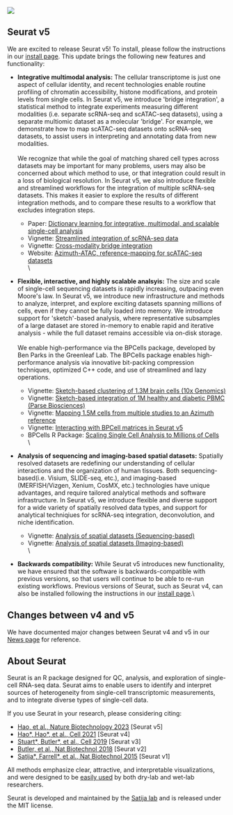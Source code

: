 ![](articles/assets/seurat_banner.jpg)

## **Seurat v5**

We are excited to release Seurat v5! To install, please follow the instructions in our [install page](install.html). This update brings the following new features and functionality:

* **Integrative multimodal analysis:** The cellular transcriptome is just one aspect of cellular identity, and recent technologies enable routine profiling of chromatin accessibility, histone modifications, and protein levels from single cells. In Seurat v5, we introduce 'bridge integration', a statistical method to integrate experiments measuring different modalities (i.e. separate scRNA-seq and scATAC-seq datasets), using a separate multiomic dataset as a molecular 'bridge'. For example, we demonstrate how to map scATAC-seq datasets onto scRNA-seq datasets, to assist users in interpreting and annotating data from new modalities.\
\
We recognize that while the goal of matching shared cell types across datasets may be important for many problems, users may also be concerned about which method to use, or that integration could result in a loss of biological resolution. In Seurat v5, we also introduce flexible and streamlined workflows for the integration of multiple scRNA-seq datasets. This makes it easier to explore the results of different integration methods, and to compare these results to a workflow that excludes integration steps.

    - Paper: [Dictionary learning for integrative, multimodal, and scalable single-cell analysis](https://doi.org/10.1101/2022.02.24.481684)
    - Vignette: [Streamlined integration of scRNA-seq data](articles/seurat5_integration.html)
    - Vignette: [Cross-modality bridge integration](articles/seurat5_integration_bridge.html)
    - Website: [Azimuth-ATAC, reference-mapping for scATAC-seq datasets](https://azimuth.hubmapconsortium.org/references/)\
\
* **Flexible, interactive, and highly scalable analsyis:** The size and scale of single-cell sequencing datasets is rapidly increasing, outpacing even Moore's law. In Seurat v5, we introduce new infrastructure and methods to analyze, interpret, and explore exciting datasets spanning millions of cells, even if they cannot be fully loaded into memory. We introduce support for 'sketch'-based analysis, where representative subsamples of a large dataset are stored in-memory to enable rapid and iterative analysis - while the full dataset remains accessible via on-disk storage.\
\
We enable high-performance via the BPCells package, developed by Ben Parks in the Greenleaf Lab. The BPCells package enables high-performance analysis via innovative bit-packing compression techniques, optimized C++ code, and use of streamlined and lazy operations.

    - Vignette: [Sketch-based clustering of 1.3M brain cells (10x Genomics)](articles/seurat5_sketch_analysis.html)
    - Vignette: [Sketch-based integration of 1M healthy and diabetic PBMC (Parse Biosciences)](articles/ParseBio_sketch_integration.html)
    - Vignette: [Mapping 1.5M cells from multiple studies to an Azimuth reference](articles/COVID_SCTMapping.html)
    - Vignette: [Interacting with BPCell matrices in Seurat v5](articles/seurat5_bpcells_interaction_vignette.html)
    - BPCells R Package: [Scaling Single Cell Analysis to Millions of Cells](https://bnprks.github.io/BPCells/)\
\
* **Analysis of sequencing and imaging-based spatial datasets:** Spatially resolved datasets are redefining our understanding of cellular interactions and the organization of human tissues. Both sequencing-based(i.e. Visium, SLIDE-seq, etc.), and imaging-based (MERFISH/Vizgen, Xenium, CosMX, etc.) technologies have unique advantages, and require tailored analytical methods and software infrastructure. In Seurat v5, we introduce flexible and diverse support for a wide variety of spatially resolved data types, and support for analytical techniqiues for scRNA-seq integration, deconvolution, and niche identification.

    - Vignette: [Analysis of spatial datasets (Sequencing-based)](articles/seurat5_spatial_vignette.html)
    - Vignette: [Analysis of spatial datasets (Imaging-based)](articles/seurat5_spatial_vignette_2.html)\
\
* **Backwards compatibility:** While Seurat v5 introduces new functionality, we have ensured that the software is backwards-compatible with previous versions, so that users will continue to be able to re-run existing workflows. Previous versions of Seurat, such as Seurat v4, can also be installed following the instructions in our [install page](install.html).\

## **Changes between v4 and v5**

We have documented major changes between Seurat v4 and v5 in our [News page](announcements.html) for reference. 

## **About Seurat**

Seurat is an R package designed for QC, analysis, and exploration of single-cell RNA-seq data. Seurat aims to enable users to identify and interpret sources of heterogeneity from single-cell transcriptomic measurements, and to integrate diverse types of single-cell data.

If you use Seurat in your research, please considering citing:

* [Hao, et al., Nature Biotechnology 2023](https://www.nature.com/articles/s41587-023-01767-y) [Seurat v5]
* [Hao\*, Hao\*, et al., Cell 2021](https://doi.org/10.1016/j.cell.2021.04.048) [Seurat v4]
* [Stuart\*, Butler\*, et al., Cell 2019](https://www.cell.com/cell/fulltext/S0092-8674(19)30559-8) [Seurat v3]
* [Butler, et al., Nat Biotechnol 2018](https://doi.org/10.1038/nbt.4096) [Seurat v2]
* [Satija\*, Farrell\*, et al., Nat Biotechnol 2015](https://doi.org/10.1038/nbt.3192) [Seurat v1]


All methods emphasize clear, attractive, and interpretable visualizations, and were designed to be [easily used](articles/get_started.html) by both dry-lab and wet-lab researchers.

Seurat is developed and maintained by the [Satija lab](authors.html) and is released under the MIT license.
